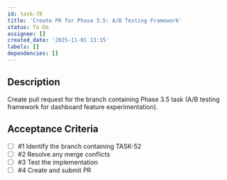 ```yaml
---
id: task-78
title: 'Create PR for Phase 3.5: A/B Testing Framework'
status: To Do
assignee: []
created_date: '2025-11-01 13:15'
labels: []
dependencies: []
---
```


## Description

<!-- SECTION:DESCRIPTION:BEGIN -->
Create pull request for the branch containing Phase 3.5 task (A/B testing framework for dashboard feature experimentation).
<!-- SECTION:DESCRIPTION:END -->

## Acceptance Criteria
<!-- AC:BEGIN -->
- [ ] #1 Identify the branch containing TASK-52
- [ ] #2 Resolve any merge conflicts
- [ ] #3 Test the implementation
- [ ] #4 Create and submit PR
<!-- AC:END -->
